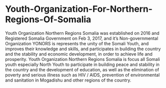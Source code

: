 # Youth-Organization-For-Northern-Regions-Of-Somalia
Youth Organization Northern Regions Somalia was established on 2016 and Registered Somalia Government on Feb 3, 2017, and it’s Non-governmental Organization YONORS is represents the unity of the Somali Youth, and improves their knowledge and skills, and participates in building the country and the stability and economic development, in order to achieve life and prosperity. Youth Organization Northern Regions Somalia is focus all Somali youth especially North Youth to participate in building peace and stability in the country and the development of education, as well as the elimination of poverty and serious illness such as HIV / AIDS, prevention of environmental and sanitation in Mogadishu and other regions of the country.

